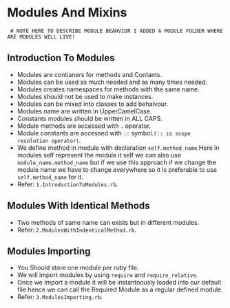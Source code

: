 # Modules And Mixins
` # NOTE HERE TO DESCRIBE MODULE BEAHVIOR I ADDED A MODULE FOLDER WHERE ARE MODULES WILL LIVE!`
 ## Introduction To Modules
  - Modules are contianers for methods and Contants.
  - Modules can be used as much needed and as many times needed.
  - Modules creates namespaces for methods with the same name.
  - Modules should not be used to make instances.
  - Modules can be mixed into classes to add behaivour.
  - Modules name are written in UpperCamelCase.
  - Constants modules should be written in ALL CAPS.
  - Module methods are accessed with `.` operator.
  - Module constants are accessed with `::` symbol.`(:: is scope resolution operator)`.
  - We define method in module with declaration `self.method_name`.Here in modules self represent the module it self we can also use `module_name.method_name` but if we use this approach if we change the module name we have to change everywhere so it is preferable to use `self.method_name` for it.
  - Refer: `1.IntroductionToModules.rb`.

 ## Modules With Identical Methods
  - Two methods of same name can exists but in different modules.
  - Refer: `2.ModulesWithIndenticalMethod.rb`.

 ## Modules Importing
  - You Should store one module per ruby file.
  - We will import modules by using `require` and `require_relative`.
  - Once we import a module it will be instantnously loaded into our default file hence we can call the Required Module as a regular defined module.
  - Refer: `3.ModulesImporting.rb`.